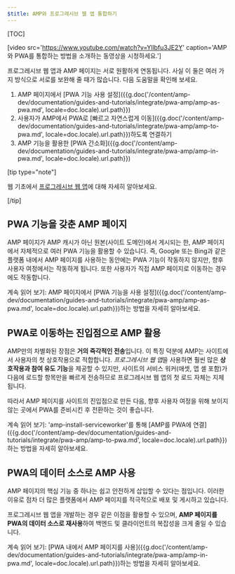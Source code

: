 ```yaml
---
$title: AMP와 프로그레시브 웹 앱 통합하기
---
```

[TOC]

[video src='https://www.youtube.com/watch?v=Yllbfu3JE2Y' caption='AMP와 PWA를 통합하는 방법을 소개하는 동영상을 시청하세요.']

프로그레시브 웹 앱과 AMP 페이지는 서로 원활하게 연동됩니다. 사실 이 둘은 여러 가지 방식으로 서로를 보완해 줄 때가 많습니다. 다음 도움말을 확인해 보세요.

1. AMP 페이지에서 [PWA 기능 사용 설정]({{g.doc('/content/amp-dev/documentation/guides-and-tutorials/integrate/pwa-amp/amp-as-pwa.md', locale=doc.locale).url.path}})
2. 사용자가 AMP에서 PWA로 [빠르고 자연스럽게 이동]({{g.doc('/content/amp-dev/documentation/guides-and-tutorials/integrate/pwa-amp/amp-to-pwa.md', locale=doc.locale).url.path}})하도록 연결하기
3. AMP 기능을 활용한 [PWA 간소화]({{g.doc('/content/amp-dev/documentation/guides-and-tutorials/integrate/pwa-amp/amp-in-pwa.md', locale=doc.locale).url.path}})

[tip type="note"]

웹 기초에서 [프로그레시브 웹 앱](https://developers.google.com/web/progressive-web-apps/)에 대해 자세히 알아보세요.

[/tip]

## PWA 기능을 갖춘 AMP 페이지

AMP 페이지가 AMP 캐시가 아닌 원본(사이트 도메인)에서 게시되는 한, AMP 페이지에서 자체적으로 여러 PWA 기능을 활용할 수 있습니다. 즉, Google 또는 Bing과 같은 플랫폼 내에서 AMP 페이지를 사용하는 동안에는 PWA 기능이 작동하지 않지만, 향후 사용자 여정에서는 작동하게 됩니다. 또한 사용자가 직접 AMP 페이지로 이동하는 경우에도 작동합니다.

계속 읽어 보기: AMP 페이지에서 [PWA 기능을 사용 설정]({{g.doc('/content/amp-dev/documentation/guides-and-tutorials/integrate/pwa-amp/amp-as-pwa.md', locale=doc.locale).url.path}})하는 방법을 자세히 알아보세요.

## PWA로 이동하는 진입점으로 AMP 활용

AMP만의 차별화된 장점은 **거의 즉각적인 전송**입니다. 이 특징 덕분에 AMP는 사이트에서 사용자의 첫 상호작용으로 적합합니다. *프로그레시브 웹 앱*을 사용하면 훨씬 많은 **상호작용과 참여 유도 기능**을 제공할 수 있지만, 사이트의 서비스 워커(애셋, 앱 셸 포함)가 다음에 로드할 항목만을 빠르게 전송하므로 프로그레시브 웹 앱의 첫 로드 자체는 지체됩니다.

따라서 AMP 페이지를 사이트의 진입점으로 만든 다음, 향후 사용자 여정을 위해 보이지 않는 곳에서 PWA를 준비시킨 후 전환하는 것이 좋습니다.

계속 읽어 보기: 'amp-install-serviceworker'를 통해 [AMP를 PWA에 연결]({{g.doc('/content/amp-dev/documentation/guides-and-tutorials/integrate/pwa-amp/amp-to-pwa.md', locale=doc.locale).url.path}})하는 방법을 자세히 알아보세요.

## PWA의 데이터 소스로 AMP 사용

AMP 페이지의 핵심 기능 중 하나는 쉽고 안전하게 삽입할 수 있다는 점입니다. 이러한 이유로 점차 더 많은 플랫폼에서 AMP 페이지를 적극적으로 배포 및 게시하고 있습니다.

프로그레시브 웹 앱을 개발하는 경우 같은 이점을 활용할 수 있으며, **AMP 페이지를 PWA의 데이터 소스로 재사용**하여 백엔드 및 클라이언트의 복잡성을 크게 줄일 수 있습니다.

계속 읽어 보기: [PWA 내에서 AMP 페이지를 사용]({{g.doc('/content/amp-dev/documentation/guides-and-tutorials/integrate/pwa-amp/amp-in-pwa.md', locale=doc.locale).url.path}})하는 방법을 자세히 알아보세요.
